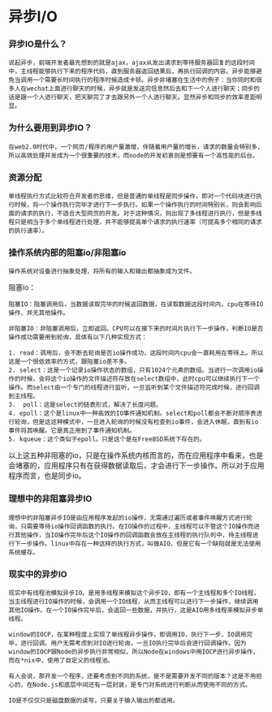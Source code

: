 # 异步I/O

### 异步IO是什么？

	说起异步，前端开发者最先想到的就是ajax，ajax从发出请求到等待服务器回复的这段时间中，主线程能够执行下来的程序代码，直到服务器返回结果后，再执行回调的内容。异步能够避免当调用一个需要长时间执行的程序时候造成卡顿。异步非堵塞在生活中的例子：当你同时和很多人在wechat上面进行聊天的时候，异步就是发送完信息然后去和下一个人进行聊天；同步的话是跟一个人进行聊天，把天聊完了才去跟另外一个人进行聊天。显然异步和同步的效率差距明显。

### 为什么要用到异步IO？

	在web2.0时代中，一个网页/程序的用户量激增，伴随着用户量的增长，请求的数量会特别多，所以高效处理并发成为一个很重要的技术，而node的开发初衷则是想要有一个高性能的后台。

### 资源分配

	单线程执行方式比较符合开发者的思维，但是普通的单线程是同步操作，即对一个代码块进行执行时候，将一个操作执行完毕才进行下一步执行。如果一个操作执行的时间特别长，则会影响后面的请求的执行，不适合大型网页的开发。对于这种情况，则出现了多线程进行执行，但是多线程只是相当于多个单线程进行处理，并不能够提高单个请求的执行速率（可提高多个相同的请求的执行速率）。

### 操作系统内部的阻塞io/非阻塞io

	操作系统对设备进行抽象处理，将所有的输入和输出都抽象成为文件。





阻塞io：

	阻塞IO：阻塞调用后，当数据读取完毕的时候返回数据，在读取数据这段时间内，cpu在等待IO操作，并无其他操作。

	非阻塞IO：非阻塞调用后，立即返回。CPU可以在接下来的时间片执行下一步操作，判断IO是否操作成功需要用到轮询，具体有以下几种实现方式：

 	1. read：调用后，会不断去轮询是否io操作成功，这段时间内cpu会一直耗用在等待上。所以这是一个很低效率的方式，跟阻塞io差不多。
 	2. select：这是一个记录io操作状态的数组，只有1024个元素的数组。当进行一次调用io操作的时候，会将这个io操作的文件描述符存放在select数组中，此时cpu可以继续执行下一个操作。而select由一个专门的线程进行监听，一旦监听到某个文件描述符完成时候，进行回调到主线程。
 	3.  poll：这是select的链表形式，解决了长度问题。
 	4. epoll：这个是linux中一种高效的IO事件通知机制。select和poll都会不断对顺序表进行轮询，但是这这种模式中，一旦进入轮询的时候没有检查到io事件，会进入休眠，直到有io事件将其唤醒。它是真正用到了事件通知机制。
 	5. kqueue：这个类似于epoll。只是这个是在FreeBSD系统下存在的。

以上这五种非阻塞的io，只是在操作系统内核而言的，而在应用程序中看来，也是会堵塞的，应用程序只有在获得数据读取后，才会进行下一步操作。所以对于应用程序而言，也是同步io。

### 理想中的非阻塞异步IO

	理想中的非阻塞异步IO是由应用程序发起的io操作，无需通过遍历或者事件唤醒方式进行轮询，只需要等待io操作回调函数的执行。在IO操作的过程中，主线程可以不管这个IO操作而进行其他操作，当IO操作完毕后这个IO操作的回调函数会放在主线程的执行队列中，待主线程进行下一步操作。linux中存在一种这样的执行方式，叫做AIO，但是它有一个缺陷就是无法使用系统缓存。

### 现实中的异步IO

	现实中有线程池模拟异步IO。是用多线程来模拟这个异步IO，即有一个主线程和多个IO线程，当主线程进行IO操作的时候，会调用一个IO线程，从而主线程可以进行下一步操作，继续调用其他IO操作。在一个IO操作完毕后，会返回一些数据，并执行，这是AIO用多线程来模拟异步单线程。

	window的IOCP，在某种程度上实现了单线程异步操作，即调用IO，执行下一步，IO调用完毕，进行回调。用户无需考虑到对IO进行轮询，一旦IO执行完毕后会进行回调操作。因为window的IOCP跟Node的异步执行非常相似，所以Node在windows中用IOCP进行异步操作，而在*nix中，使用了自定义的线程池。

	有人会说，那开发一个程序，还要考虑到不同的系统，是不是需要开发不同的版本？这是不用担心的，在Node.js和底层中间还有一层封装，是专门对系统进行判断从而使用不同的方式。

	IO是不仅仅只是磁盘数据的读写，只要关于输入输出的都适用。



	

	